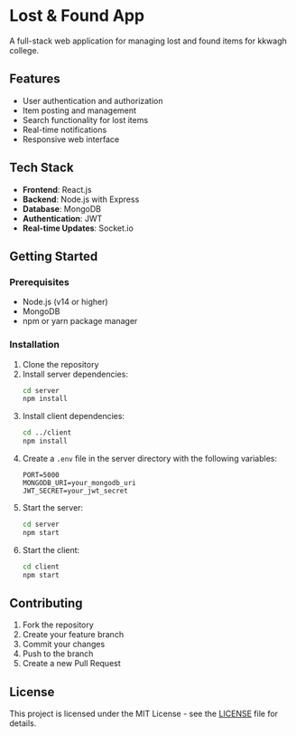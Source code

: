 # Lost & Found App

A full-stack web application for managing lost and found items for kkwagh college.

## Features

- User authentication and authorization
- Item posting and management
- Search functionality for lost items
- Real-time notifications
- Responsive web interface

## Tech Stack

- **Frontend**: React.js
- **Backend**: Node.js with Express
- **Database**: MongoDB
- **Authentication**: JWT
- **Real-time Updates**: Socket.io

## Getting Started

### Prerequisites

- Node.js (v14 or higher)
- MongoDB
- npm or yarn package manager

### Installation

1. Clone the repository
2. Install server dependencies:
   ```bash
   cd server
   npm install
   ```
3. Install client dependencies:
   ```bash
   cd ../client
   npm install
   ```
4. Create a `.env` file in the server directory with the following variables:
   ```
   PORT=5000
   MONGODB_URI=your_mongodb_uri
   JWT_SECRET=your_jwt_secret
   ```
5. Start the server:
   ```bash
   cd server
   npm start
   ```
6. Start the client:
   ```bash
   cd client
   npm start
   ```

## Contributing

1. Fork the repository
2. Create your feature branch
3. Commit your changes
4. Push to the branch
5. Create a new Pull Request

## License

This project is licensed under the MIT License - see the [LICENSE](LICENSE) file for details.
